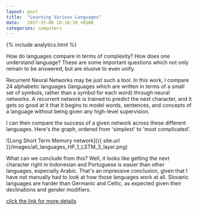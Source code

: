 ```yaml
---
layout: post
title:  "Learning Various Languages"
date:   2017-15-06 18:10:30 +0100
categories: computers
---
```


{% include analytics.html %}

How do languages compare in terms of complexity? How does one understand language? These are some important questions which not only remain to be answered, but are elusive to even unify.

Recurrent Neural Networks may be just such a tool. In this work, I compare 24 alphabetic languages (languages which are written in terms of a small set of symbols, rather than a symbol for each word) through neural networks. A recurrent network is trained to predict the next character, and it gets so good at it that it begins to model words, sentences, and concepts of a language without being given any high-level supervision.

I can then compare the success of a given network across these different languages. Here's the graph, ordered from 'simplest' to 'most complicated'.

![Long Short Term Memory network]({{ site.url }}/images/all_languages_HP_1_LSTM_3_layer.png)

What can we conclude from this? Well, it looks like getting the next character right in Indonesian and Portuguese is easier than other languages, especially Arabic. That's an impressive conclusion, given that I have not manually had to look at how those languages work at all. Slovanic languages are harder than Germanic and Celtic, as expected given their declinations and gender modifiers.

[click the link for more details](https://www.overleaf.com/read/jfgvbyvmttph)
